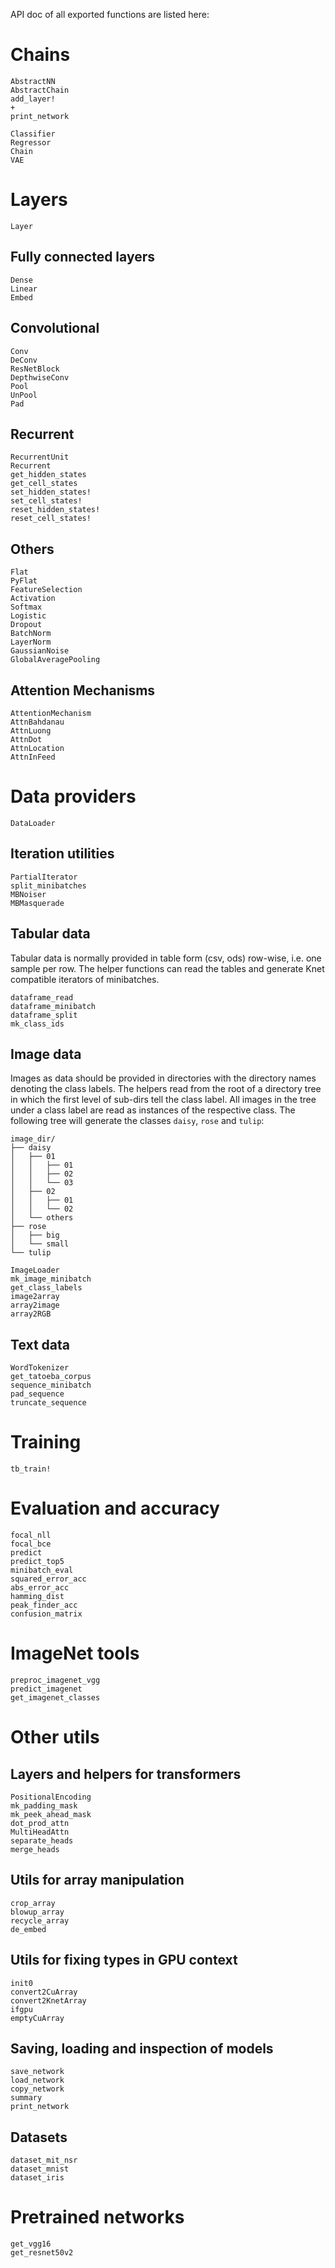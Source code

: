 API doc of all exported functions are listed here:

# Chains

```@docs
AbstractNN
AbstractChain
add_layer!
+
print_network
```

```@docs
Classifier
Regressor
Chain
VAE
```

# Layers

```@docs
Layer
```

## Fully connected layers

```@docs
Dense
Linear
Embed
```

## Convolutional

```@docs
Conv
DeConv
ResNetBlock
DepthwiseConv
Pool
UnPool
Pad
```

## Recurrent

```@docs
RecurrentUnit
Recurrent
get_hidden_states
get_cell_states
set_hidden_states!
set_cell_states!
reset_hidden_states!
reset_cell_states!
```

## Others

```@docs
Flat
PyFlat
FeatureSelection
Activation
Softmax
Logistic
Dropout
BatchNorm
LayerNorm
GaussianNoise
GlobalAveragePooling
```


## Attention Mechanisms

```@docs
AttentionMechanism
AttnBahdanau
AttnLuong
AttnDot
AttnLocation
AttnInFeed
```



# Data providers

```@docs
DataLoader
```

## Iteration utilities
```@docs
PartialIterator
split_minibatches
MBNoiser
MBMasquerade
```

## Tabular data

Tabular data is normally provided in table form (csv, ods)
row-wise, i.e. one sample per row.
The helper functions can read the tables and generate Knet compatible
iterators of minibatches.

```@docs
dataframe_read
dataframe_minibatch
dataframe_split
mk_class_ids
```

## Image data

Images as data should be provided in directories with the directory names
denoting the class labels.
The helpers read from the root of a directory tree in which the
first level of sub-dirs tell the class label. All images in the
tree under a class label are read as instances of the respective class.
The following tree will generate the classes `daisy`, `rose` and `tulip`:

```
image_dir/
├── daisy
│   ├── 01
│   │   ├── 01
│   │   ├── 02
│   │   └── 03
│   ├── 02
│   │   ├── 01
│   │   └── 02
│   └── others
├── rose
│   ├── big
│   └── small
└── tulip
```

```@docs
ImageLoader
mk_image_minibatch
get_class_labels
image2array
array2image
array2RGB
```

## Text data

```@docs
WordTokenizer
get_tatoeba_corpus
sequence_minibatch
pad_sequence
truncate_sequence
```



# Training

```@docs
tb_train!
```

# Evaluation and accuracy

```@docs
focal_nll
focal_bce
predict
predict_top5
minibatch_eval
squared_error_acc
abs_error_acc
hamming_dist
peak_finder_acc
confusion_matrix
```

# ImageNet tools

```@docs
preproc_imagenet_vgg
predict_imagenet
get_imagenet_classes
```


# Other utils

## Layers and helpers for transformers

```@docs
PositionalEncoding
mk_padding_mask
mk_peek_ahead_mask
dot_prod_attn
MultiHeadAttn
separate_heads
merge_heads
```


## Utils for array manipulation

```@docs
crop_array
blowup_array
recycle_array
de_embed
```

## Utils for fixing types in GPU context

```@docs
init0
convert2CuArray
convert2KnetArray
ifgpu
emptyCuArray
```

## Saving, loading and inspection of models

```@docs
save_network
load_network
copy_network
summary
print_network
```

## Datasets

```@docs
dataset_mit_nsr
dataset_mnist
dataset_iris
```

# Pretrained networks

```@docs
get_vgg16
get_resnet50v2
```